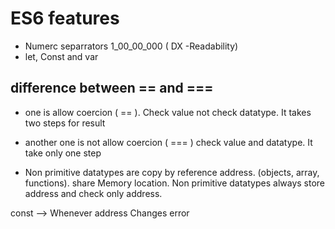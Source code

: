 # ES6 features
- Numerc separrators 1_00_00_000 ( DX -Readability)
- let, Const and var
## difference between == and ===
- one is allow coercion ( == ). Check value not check datatype. It takes two steps for result
- another one is not allow coercion ( === ) check value and datatype. It take only one step

- Non primitive datatypes are copy by reference address. (objects, array, functions). share Memory location. Non primitive datatypes always store address and check only address.

const --> Whenever address Changes error 